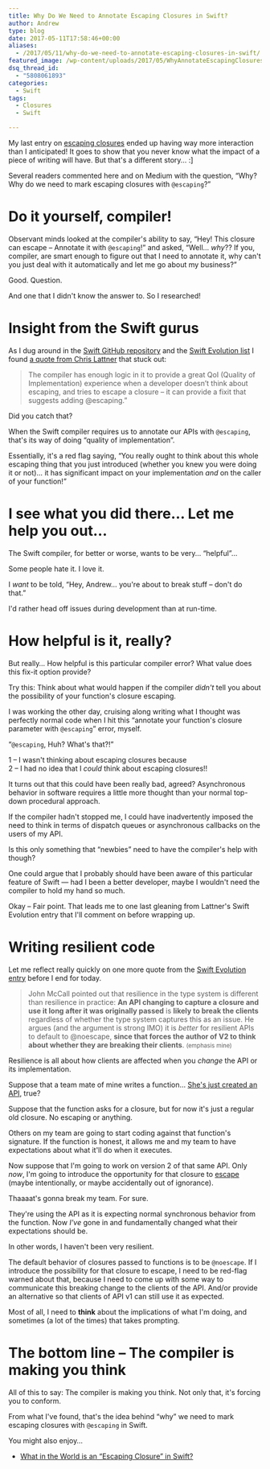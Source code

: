 ```yaml
---
title: Why Do We Need to Annotate Escaping Closures in Swift?
author: Andrew
type: blog
date: 2017-05-11T17:58:46+00:00
aliases:
  - /2017/05/11/why-do-we-need-to-annotate-escaping-closures-in-swift/
featured_image: /wp-content/uploads/2017/05/WhyAnnotateEscapingClosures.jpg
dsq_thread_id:
  - "5808061893"
categories:
  - Swift
tags:
  - Closures
  - Swift

---
```

My last entry on [escaping closures][1] ended up having way more interaction than I anticipated! It goes to show that you never know what the impact of a piece of writing will have. But that's a different story&#8230; :]

Several readers commented here and on Medium with the question, &#8220;Why? Why do we need to mark escaping closures with `@escaping`?&#8221;



<a name="do-it-self" class="jump-target"></a>

# Do it yourself, compiler!

Observant minds looked at the compiler's ability to say, &#8220;Hey! This closure can escape – Annotate it with `@escaping`!&#8221; and asked, &#8220;Well&#8230; _why_?? If you, compiler, are smart enough to figure out that I need to annotate it, why can't you just deal with it automatically and let me go about my business?&#8221;

Good. Question.

And one that I didn't know the answer to. So I researched!

<a name="insight" class="jump-target"></a>

# Insight from the Swift gurus

As I dug around in the [Swift GitHub repository][2] and the [Swift Evolution list][3] I found [a quote from Chris Lattner][4] that stuck out:

> The compiler has enough logic in it to provide a great QoI (Quality of Implementation) experience when a developer doesn’t think about escaping, and tries to escape a closure – it can provide a fixit that suggests adding @escaping.&#8221; 

Did you catch that?

When the Swift compiler requires us to annotate our APIs with `@escaping`, that's its way of doing &#8220;quality of implementation&#8221;.

Essentially, it's a red flag saying, &#8220;You really ought to think about this whole escaping thing that you just introduced (whether you knew you were doing it or not)&#8230; it has significant impact on your implementation _and_ on the caller of your function!&#8221;

<a name="help" class="jump-target"></a>

# I see what you did there&#8230; Let me help you out&#8230;

The Swift compiler, for better or worse, wants to be very&#8230; &#8220;helpful&#8221;&#8230;

Some people hate it. I love it.

I _want_ to be told, &#8220;Hey, Andrew&#8230; you're about to break stuff – don't do that.&#8221;

I'd rather head off issues during development than at run-time.

<a name="how-helpful" class="jump-target"></a>

# How helpful is it, really?

But really&#8230; How helpful is this particular compiler error? What value does this fix-it option provide?

Try this: Think about what would happen if the compiler _didn't_ tell you about the possibility of your function's closure escaping.

I was working the other day, cruising along writing what I thought was perfectly normal code when I hit this &#8220;annotate your function's closure parameter with `@escaping`&#8221; error, myself.

&#8220;`@escaping`, Huh? What's that?!&#8221;

1 – I wasn't thinking about escaping closures because  
2 – I had no idea that I _could_ think about escaping closures!!

It turns out that this could have been really bad, agreed? Asynchronous behavior in software requires a little more thought than your normal top-down procedural approach.

If the compiler hadn't stopped me, I could have inadvertently imposed the need to think in terms of dispatch queues or asynchronous callbacks on the users of my API.

Is this only something that &#8220;newbies&#8221; need to have the compiler's help with though?

One could argue that I probably should have been aware of this particular feature of Swift &#8212; had I been a better developer, maybe I wouldn't need the compiler to hold my hand so much.

Okay – Fair point. That leads me to one last gleaning from Lattner's Swift Evolution entry that I'll comment on before wrapping up.

<a name="resilience" class="jump-target"></a>

# Writing resilient code

Let me reflect really quickly on one more quote from the [Swift Evolution entry][4] before I end for today.

> John McCall pointed out that resilience in the type system is different than resilience in practice: **An API changing to capture a closure and use it long after it was originally passed** is **likely to break the clients** regardless of whether the type system captures this as an issue. He argues (and the argument is strong IMO) it is _better_ for resilient APIs to default to @noescape, **since that forces the author of V2 to think about whether they are breaking their clients**. <small>(emphasis mine)</small> 

Resilience is all about how clients are affected when you _change_ the API or its implementation.

Suppose that a team mate of mine writes a function&#8230; [She's just created an API][5], true?

Suppose that the function asks for a closure, but for now it's just a regular old closure. No escaping or anything.

Others on my team are going to start coding against that function's signature. If the function is honest, it allows me and my team to have expectations about what it'll do when it executes.

Now suppose that I'm going to work on version 2 of that same API. Only _now_, I'm going to introduce the opportunity for that closure to [escape][1] (maybe intentionally, or maybe accidentally out of ignorance).

Thaaaat's gonna break my team. For sure.

They're using the API as it is expecting normal synchronous behavior from the function. Now _I've_ gone in and fundamentally changed what their expectations should be.

In other words, I haven't been very resilient.

The default behavior of closures passed to functions is to be `@noescape`. If I introduce the possibility for that closure to escape, I need to be red-flag warned about that, because I need to come up with some way to communicate this breaking change to the clients of the API. And/or provide an alternative so that clients of API v1 can still use it as expected.

Most of all, I need to **think** about the implications of what I'm doing, and sometimes (a lot of the times) that takes prompting.

<a name="bottom-line" class="jump-target"></a>

# The bottom line – The compiler is making you think

All of this to say: The compiler is making you think. Not only that, it's forcing you to conform.

From what I've found, that's the idea behind &#8220;why&#8221; we need to mark escaping closures with `@escaping` in Swift.

<a name="related" class="jump-target"></a>

<div class="resources">
  <div class="resources-header">
    You might also enjoy&#8230;
  </div>
  
  <ul class="resources-content">
    <li>
      <i class="fa fa-angle-right"></i> <a href="https://www.andrewcbancroft.com/2017/04/26/what-in-the-world-is-an-escaping-closure-in-swift/" title="What in the World is an “Escaping Closure” in Swift?"</a>What in the World is an “Escaping Closure” in Swift?
    </li>
  </ul>
</div>

<a name="share" class="jump-target"></a>

 [1]: https://www.andrewcbancroft.com/2017/04/26/what-in-the-world-is-an-escaping-closure-in-swift/
 [2]: https://github.com/apple/swift
 [3]: https://lists.swift.org/mailman/listinfo
 [4]: https://lists.swift.org/pipermail/swift-evolution/Week-of-Mon-20160530/019880.html
 [5]: https://www.andrewcbancroft.com/2017/04/25/every-developer-api-designer/